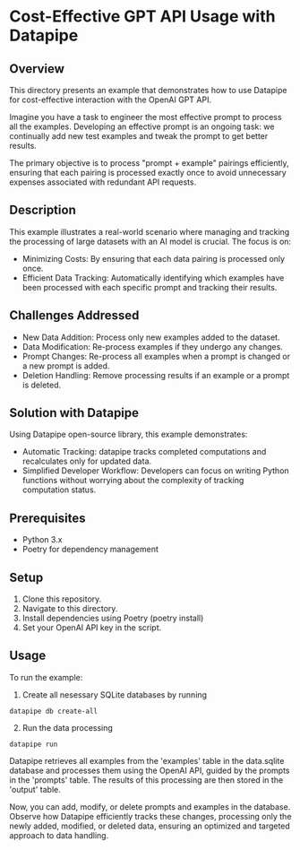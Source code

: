 # Cost-Effective GPT API Usage with Datapipe

## Overview
This directory presents an example that demonstrates how to use Datapipe for cost-effective interaction with the OpenAI GPT API.

Imagine you have a task to engineer the most effective prompt to process all the examples. Developing an effective prompt is an ongoing task: we continually add new test examples and tweak the prompt to get better results.

The primary objective is to process "prompt + example" pairings efficiently, ensuring that each pairing is processed exactly once to avoid unnecessary expenses associated with redundant API requests.

## Description
This example illustrates a real-world scenario where managing and tracking the processing of large datasets with an AI model is crucial. The focus is on:

- Minimizing Costs: By ensuring that each data pairing is processed only once.
- Efficient Data Tracking: Automatically identifying which examples have been processed with each specific prompt and tracking their results.

## Challenges Addressed

- New Data Addition: Process only new examples added to the dataset.
- Data Modification: Re-process examples if they undergo any changes.
- Prompt Changes: Re-process all examples when a prompt is changed or a new prompt is added.
- Deletion Handling: Remove processing results if an example or a prompt is deleted.

## Solution with Datapipe

Using Datapipe open-source library, this example demonstrates:

- Automatic Tracking: datapipe tracks completed computations and recalculates only for updated data.
- Simplified Developer Workflow: Developers can focus on writing Python functions without worrying about the complexity of tracking computation status.

## Prerequisites

- Python 3.x
- Poetry for dependency management

## Setup

1. Clone this repository.
2. Navigate to this directory.
3. Install dependencies using Poetry (poetry install)
4. Set your OpenAI API key in the script.

## Usage
To run the example:
1. Create all nesessary SQLite databases by running
```
datapipe db create-all
```
2. Run the data processing
```
datapipe run
```

Datapipe retrieves all examples from the 'examples' table in the data.sqlite database and processes them using the OpenAI API, guided by the prompts in the 'prompts' table. The results of this processing are then stored in the 'output' table.

Now, you can add, modify, or delete prompts and examples in the database. Observe how Datapipe efficiently tracks these changes, processing only the newly added, modified, or deleted data, ensuring an optimized and targeted approach to data handling.
